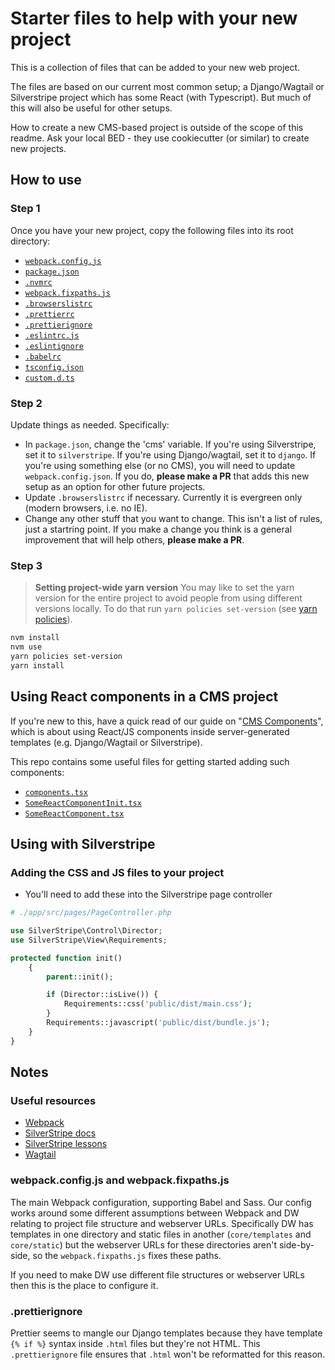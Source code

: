 # Starter files to help with your new project

This is a collection of files that can be added to your new web project.

The files are based on our current most common setup; a Django/Wagtail or Silverstripe project which has some React (with Typescript). But much of this will also be useful for other setups.

How to create a new CMS-based project is outside of the scope of this readme. Ask your local BED - they use cookiecutter (or similar) to create new projects.

## How to use

### Step 1

Once you have your new project, copy the following files into its root directory:

- [`webpack.config.js`](./webpack.config.js)
- [`package.json`](./package.json)
- [`.nvmrc`](../.nvmrc)
- [`webpack.fixpaths.js`](./webpack.fixpaths.js)
- [`.browserslistrc`](./.browserslistrc)
- [`.prettierrc`](./.prettierrc)
- [`.prettierignore`](./.prettierignore)
- [`.eslintrc.js`](./.eslintrc.js)
- [`.eslintignore`](./.eslintignore)
- [`.babelrc`](./.babelrc)
- [`tsconfig.json`](./tsconfig.json)
- [`custom.d.ts`](./custom.d.ts)

### Step 2

Update things as needed. Specifically:

- In `package.json`, change the 'cms' variable. If you're using Silverstripe, set it to `silverstripe`. If you're using Django/wagtail, set it to `django`. If you're using something else (or no CMS), you will need to update `webpack.config.json`. If you do, **please make a PR** that adds this new setup as an option for other future projects.
- Update `.browserslistrc` if necessary. Currently it is evergreen only (modern browsers, i.e. no IE).
- Change any other stuff that you want to change. This isn't a list of rules, just a startring point. If you make a change you think is a general improvement that will help others, **please make a PR**.

### Step 3

> **Setting project-wide yarn version**
> You may like to set the yarn version for the entire project to avoid people from using different versions locally. To do that run `yarn policies set-version` (see [yarn policies](https://yarnpkg.com/lang/en/docs/cli/policies/)).

```zsh
nvm install
nvm use
yarn policies set-version
yarn install
```

## Using React components in a CMS project

If you're new to this, have a quick read of our guide on "[CMS Components](../docs/cms-components.md)", which is about using React/JS components inside server-generated templates (e.g. Django/Wagtail or Silverstripe).

This repo contains some useful files for getting started adding such components:

- [`components.tsx`](./src/components/components.tsx)
- [`SomeReactComponentInit.tsx`](./src/components/SomeReactComponent/SomeReactComponentInit.tsx)
- [`SomeReactComponent.tsx`](./src/components/SomeReactComponent/SomeReactComponent.tsx)

## Using with Silverstripe

### Adding the CSS and JS files to your project

- You'll need to add these into the Silverstripe page controller

```php
# ./app/src/pages/PageController.php

use SilverStripe\Control\Director;
use SilverStripe\View\Requirements;

protected function init()
    {
        parent::init();

        if (Director::isLive()) {
            Requirements::css('public/dist/main.css');
        }
        Requirements::javascript('public/dist/bundle.js');
    }
}
```

## Notes

### Useful resources

- [Webpack](https://webpack.js.org/)
- [SilverStripe docs](https://docs.silverstripe.org/en/4/)
- [SilverStripe lessons](https://www.silverstripe.org/learn/lessons/v4/)
- [Wagtail](https://wagtail.io/)

### webpack.config.js and webpack.fixpaths.js

The main Webpack configuration, supporting Babel and Sass. Our config works around some different assumptions between Webpack and DW relating to project file structure and webserver URLs. Specifically DW has templates in one directory and static files in another (`core/templates` and `core/static`) but the webserver URLs for these directories aren't side-by-side, so the `webpack.fixpaths.js` fixes these paths.

If you need to make DW use different file structures or webserver URLs then this is the place to configure it.

### .prettierignore

Prettier seems to mangle our Django templates because they have template `{% if %}` syntax inside `.html` files but they're not HTML. This `.prettierignore` file ensures that `.html` won't be reformatted for this reason.
